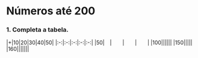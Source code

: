 # Números até 200
### 1. Completa a tabela.

|+|10|20|30|40|50|
|:-:|:-:|:-:|:-:|:-:|
|50|`  `|`    `|`    `|`    `| 
|100||||||
|150|||||
|160|||||||

